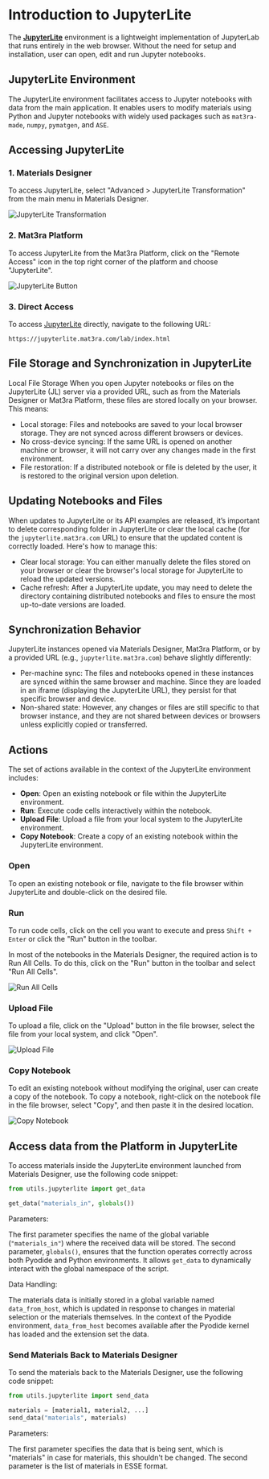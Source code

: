 # Introduction to JupyterLite

The [**JupyterLite**](https://jupyterlite.readthedocs.io/en/stable/) environment is a lightweight implementation of JupyterLab that runs entirely in the web browser. Without the need for setup and installation, user can open, edit and run Jupyter notebooks.

## JupyterLite Environment

The JupyterLite environment facilitates access to Jupyter notebooks with data from the main application. 
It enables users to modify materials using Python and Jupyter notebooks with widely used packages such as `mat3ra-made`, `numpy`, `pymatgen`, and `ASE`.

## Accessing JupyterLite

### 1. Materials Designer
To access JupyterLite, select "Advanced > JupyterLite Transformation" from the main menu in Materials Designer.

![JupyterLite Transformation](../images/jupyterlite/md-advanced-jl.png)

### 2. Mat3ra Platform

To access JupyterLite from the Mat3ra Platform, click on the "Remote Access" icon in the top right corner of the platform and choose "JupyterLite".

![JupyterLite Button](../images/jupyterlite/platform-remote-access-jl.png)

### 3. Direct Access

To access [JupyterLite](https://jupyterlite.mat3ra.com/lab/index.html) directly, navigate to the following URL:

```
https://jupyterlite.mat3ra.com/lab/index.html
```


## File Storage and Synchronization in JupyterLite

Local File Storage
When you open Jupyter notebooks or files on the JupyterLite (JL) server via a provided URL, such as from the Materials Designer or Mat3ra Platform, these files are stored locally on your browser. This means:

- Local storage: Files and notebooks are saved to your local browser storage. They are not synced across different browsers or devices.
- No cross-device syncing: If the same URL is opened on another machine or browser, it will not carry over any changes made in the first environment.
- File restoration: If a distributed notebook or file is deleted by the user, it is restored to the original version upon deletion.

## Updating Notebooks and Files

When updates to JupyterLite or its API examples are released, it’s important to delete corresponding folder in JupyterLite or clear the local cache (for the `jupyterlite.mat3ra.com` URL) to ensure that the updated content is correctly loaded. Here's how to manage this:

- Clear local storage: You can either manually delete the files stored on your browser or clear the browser's local storage for JupyterLite to reload the updated versions.
- Cache refresh: After a JupyterLite update, you may need to delete the directory containing distributed notebooks and files to ensure the most up-to-date versions are loaded.

## Synchronization Behavior

JupyterLite instances opened via Materials Designer, Mat3ra Platform, or by a provided URL (e.g., `jupyterlite.mat3ra.com`) behave slightly differently:

- Per-machine sync: The files and notebooks opened in these instances are synced within the same browser and machine. Since they are loaded in an iframe (displaying the JupyterLite URL), they persist for that specific browser and device.
- Non-shared state: However, any changes or files are still specific to that browser instance, and they are not shared between devices or browsers unless explicitly copied or transferred.



## Actions

The set of actions available in the context of the JupyterLite environment includes:

- **Open**: Open an existing notebook or file within the JupyterLite environment.
- **Run**: Execute code cells interactively within the notebook.
- **Upload File**: Upload a file from your local system to the JupyterLite environment.
- **Copy Notebook**: Create a copy of an existing notebook within the JupyterLite environment.

### Open

To open an existing notebook or file, navigate to the file browser within JupyterLite and double-click on the desired file.


### Run

To run code cells, click on the cell you want to execute and press `Shift + Enter` or click the "Run" button in the toolbar.

In most of the notebooks in the Materials Designer, the required action is to Run All Cells. To do this, click on the "Run" button in the toolbar and select "Run All Cells".

![Run All Cells](../images/jupyterlite/run-all.png)

### Upload File

To upload a file, click on the "Upload" button in the file browser, select the file from your local system, and click "Open".

![Upload File](../images/jupyterlite/upload-file.png)

### Copy Notebook

To edit an existing notebook without modifying the original, user can create a copy of the notebook.
To copy a notebook, right-click on the notebook file in the file browser, select "Copy", and then paste it in the desired location.

![Copy Notebook](../images/jupyterlite/copy-notebook.png)


## Access data from the Platform in JupyterLite

To access materials inside the JupyterLite environment launched from Materials Designer, use the following code snippet:

```python
from utils.jupyterlite import get_data

get_data("materials_in", globals())
```

Parameters:

The first parameter specifies the name of the global variable (`"materials_in"`) where the received data will be stored.
The second parameter, `globals()`, ensures that the function operates correctly across both Pyodide and Python environments. It allows `get_data` to dynamically interact with the global namespace of the script.

Data Handling:

The materials data is initially stored in a global variable named `data_from_host`, which is updated in response to changes in material selection or the materials themselves.
In the context of the Pyodide environment, `data_from_host` becomes available after the Pyodide kernel has loaded and the extension set the data.

### Send Materials Back to Materials Designer

To send the materials back to the Materials Designer, use the following code snippet:

```python
from utils.jupyterlite import send_data

materials = [material1, material2, ...]
send_data("materials", materials)
```

Parameters:

The first parameter specifies the data that is being sent, which is "materials" in case for materials, this shouldn't be changed. The second parameter is the list of materials in ESSE format.
